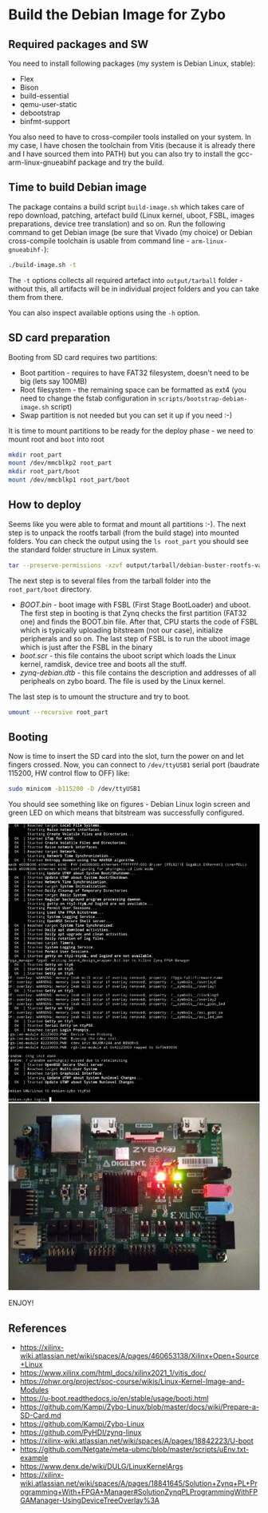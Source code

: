 # Build the Debian Image for Zybo

## Required packages and SW

You need to install following packages (my system is Debian Linux, stable):

* Flex
* Bison
* build-essential
* qemu-user-static
* debootstrap
* binfmt-support

You also need to have to cross-compiler tools installed on your system. In my case, I have chosen the toolchain
from Vitis (because it is already there and I have sourced them into PATH) but you can also try to install the gcc-arm-linux-gnueabihf package and try the build.

## Time to build Debian image

The package contains a build script `build-image.sh` which takes care of repo download, patching, artefact build
(Linux kernel, uboot, FSBL, images preparations, device tree translation) and so on. Run the following command to
get Debian image (be sure that Vivado (my choice) or Debian cross-compile toolchain is usable from command line - `arm-linux-gnueabihf-`):

```bash
./build-image.sh -t
```

The `-t` options collects all required artefact into `output/tarball` folder - without this, all artifacts will be
in individual project folders and you can take them from there.

You can also inspect available options using the `-h` option.

## SD card preparation

Booting from SD card requires two partitions:

* Boot partition - requires to have FAT32 filesystem, doesn't need to be big (lets say 100MB)
* Root filesystem - the remaining space can be formatted as ext4 (you need to change the fstab configuration in `scripts/bootstrap-debian-image.sh` script)
* Swap partition is not needed but you can set it up if you need :-)

It is time to mount partitions to be ready for the deploy phase - we need to mount root and `boot` into root

```bash
mkdir root_part
mount /dev/mmcblkp2 root_part
mkdir root_part/boot
mount /dev/mmcblkp1 root_part/boot
```

## How to deploy

Seems like you were able to format and mount all partitions :-). The next step is to unpack the rootfs tarball
(from the build stage) into mounted folders. You can check the output using the `ls root_part` you should see the standard folder structure in Linux system.

```bash
tar --preserve-permissions -xzvf output/tarball/debian-buster-rootfs-vanilla.tgz -C root_part
```

The next step is to several files from the tarball folder into the `root_part/boot` directory.

* _BOOT.bin_ - boot image with FSBL (First Stage BootLoader) and uboot. The first step in booting is that Zynq
checks the first partition (FAT32 one) and finds the BOOT.bin file. After that, CPU starts the code of FSBL which
is typically uploading bitstream (not our case), initialize peripherals and so on. The last step of FSBL is to run
the uboot image which is just after the FSBL in the binary
* _boot.scr_ - this file contains the uboot script which loads the Linux kernel, ramdisk, device tree and boots all the stuff.
* _zynq-debian.dtb_ - this file contains the description and addresses of all peripheals on zybo board. The file is
used by the Linux kernel.

The last step is to umount the structure and try to boot.

```bash
umount --recursive root_part
```

## Booting

Now is time to insert the SD card into the slot, turn the power on and let fingers crossed. Now, you can connect
to `/dev/ttyUSB1` serial port (baudrate 115200, HW control flow to OFF) like:

```bash
sudo minicom -b115200 -D /dev/ttyUSB1
```

You should see something like on figures - Debian Linux login screen and green LED on which means that bitstream
was successfully configured.

![linux-boot](fig/deb-boot.png)
![zybo-board](fig/board-on.jpg)

ENJOY!

## References

* <https://xilinx-wiki.atlassian.net/wiki/spaces/A/pages/460653138/Xilinx+Open+Source+Linux>
* <https://www.xilinx.com/html_docs/xilinx2021_1/vitis_doc/>
* <https://ohwr.org/project/soc-course/wikis/Linux-Kernel-Image-and-Modules>
* <https://u-boot.readthedocs.io/en/stable/usage/booti.html>
* <https://github.com/Kampi/Zybo-Linux/blob/master/docs/wiki/Prepare-a-SD-Card.md>
* <https://github.com/Kampi/Zybo-Linux>
* <https://github.com/PyHDI/zynq-linux>
* <https://xilinx-wiki.atlassian.net/wiki/spaces/A/pages/18842223/U-boot>
* <https://github.com/Netgate/meta-ubmc/blob/master/scripts/uEnv.txt-example>
* <https://www.denx.de/wiki/DULG/LinuxKernelArgs>
* <https://xilinx-wiki.atlassian.net/wiki/spaces/A/pages/18841645/Solution+Zynq+PL+Programming+With+FPGA+Manager#SolutionZynqPLProgrammingWithFPGAManager-UsingDeviceTreeOverlay%3A>
